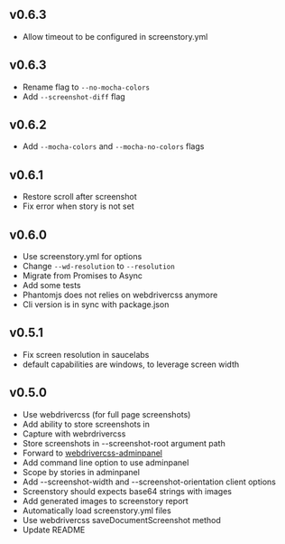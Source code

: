 v0.6.3
------

* Allow timeout to be configured in screenstory.yml

v0.6.3
------

* Rename flag to `--no-mocha-colors`
* Add `--screenshot-diff` flag

v0.6.2
------

* Add `--mocha-colors` and `--mocha-no-colors` flags

v0.6.1
------

* Restore scroll after screenshot
* Fix error when story is not set

v0.6.0
------

* Use screenstory.yml for options
* Change `--wd-resolution` to `--resolution`
* Migrate from Promises to Async
* Add some tests
* Phantomjs does not relies on webdrivercss anymore
* Cli version is in sync with package.json

v0.5.1
------

* Fix screen resolution in saucelabs
* default capabilities are windows, to leverage screen width

v0.5.0
------

* Use webdrivercss (for full page screenshots)
* Add ability to store screenshots in
* Capture with webrdrivercss
* Store screenshots in --screenshot-root argument path
* Forward to [webdrivercss-adminpanel](https://github.com/webdriverio/webdrivercss-adminpanel)
* Add command line option to use adminpanel
* Scope by stories in adminpanel
* Add --screenshot-width and --screenshot-orientation client options
* Screenstory should expects base64 strings with images
* Add generated images to screenstory report
* Automatically load screenstory.yml files
* Use webdrivercss saveDocumentScreenshot method
* Update README
